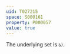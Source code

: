 ```yaml
---
uid: T027215
space: S000161
property: P000057
value: true
---
```


The underlying set is $\omega$.

